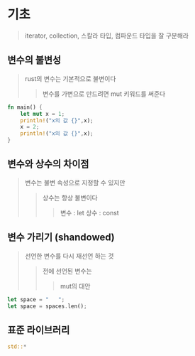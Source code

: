 # 기초

> iterator, collection, 스칼라 타입, 컴파운드 타입을 잘 구분해라

## 변수의 불변성

> rust의 변수는 기본적으로 불변이다
>
> > 변수를 가변으로 만드려면 mut 키워드를 써준다

```rs
fn main() {
    let mut x = 1;
    println!("x의 값 {}",x);
    x = 2;
    println!("x의 값 {}",x);
}
```

## 변수와 상수의 차이점

> 변수는 불변 속성으로 지정할 수 있지만
>
> > 상수는 항상 불변이다
> >
> > > 변수 : let 상수 : const

## 변수 가리기 (shandowed)

> 선언한 변수를 다시 재선언 하는 것
>
> > 전에 선언된 변수는
> >
> > > mut의 대안

```rs
let space = "   ";
let space = spaces.len();
```

## 표준 라이브러리

```rs
std::*
```
